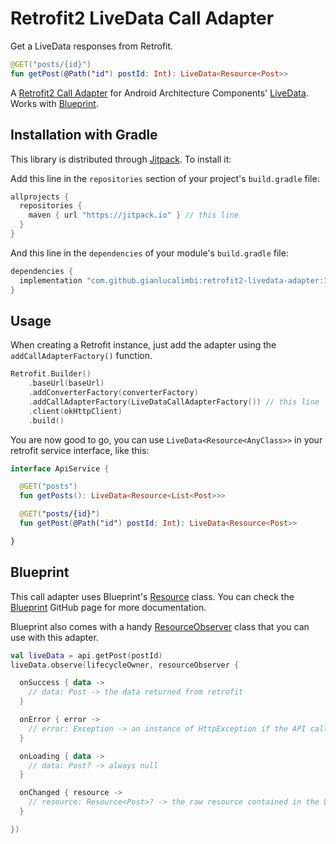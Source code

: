 # Retrofit2 LiveData Call Adapter

Get a LiveData responses from Retrofit.

```kotlin
@GET("posts/{id}")
fun getPost(@Path("id") postId: Int): LiveData<Resource<Post>>
```

A [Retrofit2 Call Adapter][call-adapter] for Android Architecture Components' [LiveData][live-data]. Works with [Blueprint][blueprint].

## Installation with Gradle

This library is distributed through [Jitpack][jitpack]. To install it:

Add this line in the `repositories` section of your project's `build.gradle` file:
```groovy
allprojects {
  repositories {
    maven { url "https://jitpack.io" } // this line
  }
}
```

And this line in the `dependencies` of your module's `build.gradle` file:
```groovy
dependencies {
  implementation "com.github.gianlucalimbi:retrofit2-livedata-adapter:1.0.0" // this line
}
```

## Usage

When creating a Retrofit instance, just add the adapter using the `addCallAdapterFactory()` function.

```kotlin
Retrofit.Builder()
    .baseUrl(baseUrl)
    .addConverterFactory(converterFactory)
    .addCallAdapterFactory(LiveDataCallAdapterFactory()) // this line
    .client(okHttpClient)
    .build()
```

You are now good to go, you can use `LiveData<Resource<AnyClass>>` in your retrofit service interface, like this:

```kotlin
interface ApiService {

  @GET("posts")
  fun getPosts(): LiveData<Resource<List<Post>>>

  @GET("posts/{id}")
  fun getPost(@Path("id") postId: Int): LiveData<Resource<Post>>

}
```

## Blueprint

This call adapter uses Blueprint's [Resource][resource] class. You can check the [Blueprint][blueprint] GitHub page for more documentation.

Blueprint also comes with a handy [ResourceObserver][resource-observer] class that you can use with this adapter.

```kotlin
val liveData = api.getPost(postId)
liveData.observe(lifecycleOwner, resourceObserver {

  onSuccess { data ->
    // data: Post -> the data returned from retrofit
  }

  onError { error ->
    // error: Exception -> an instance of HttpException if the API call failed (status >= 400), another Exception otherwise
  }

  onLoading { data ->
    // data: Post? -> always null
  }

  onChanged { resource ->
    // resource: Resource<Post>? -> the raw resource contained in the LiveData
  }

})
```

[call-adapter]: https://github.com/square/retrofit/wiki/Call-Adapters
[live-data]: https://developer.android.com/topic/libraries/architecture/livedata
[blueprint]: https://github.com/gianlucalimbi/blueprint
[resource]: https://github.com/gianlucalimbi/blueprint#resource
[resource-observer]: https://github.com/gianlucalimbi/blueprint#resource-observer
[jitpack]: https://jitpack.io/#gianlucalimbi/retrofit2-livedata-adapter
